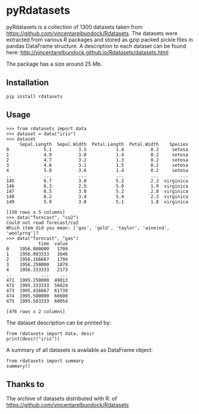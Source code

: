 # pyRdatasets
pyRdatasets is a collection of 1300 datasets taken from https://github.com/vincentarelbundock/Rdatasets. 
The datasets were extracted from various R packages and stored as gzip packed pickle files in pandas DataFrame structure.
A description to each dataset can be found here: http://vincentarelbundock.github.io/Rdatasets/datasets.html

The package has a size around 25 Mb.

## Installation
```
pip install rdatasets
```

## Usage

```
>>> from rdatasets import data
>>> dataset = data("iris")
>>> dataset
     Sepal.Length  Sepal.Width  Petal.Length  Petal.Width    Species
0             5.1          3.5           1.4          0.2     setosa
1             4.9          3.0           1.4          0.2     setosa
2             4.7          3.2           1.3          0.2     setosa
3             4.6          3.1           1.5          0.2     setosa
4             5.0          3.6           1.4          0.2     setosa
..            ...          ...           ...          ...        ...
145           6.7          3.0           5.2          2.3  virginica
146           6.3          2.5           5.0          1.9  virginica
147           6.5          3.0           5.2          2.0  virginica
148           6.2          3.4           5.4          2.3  virginica
149           5.9          3.0           5.1          1.8  virginica

[150 rows x 5 columns]
>>> data("forecast", "co2")
Could not read forecast/co2
Which item did you mean: ['gas', 'gold', 'taylor', 'wineind', 'woolyrnq']?
>>> data("forecast", "gas")
            time  value
0    1956.000000   1709
1    1956.083333   1646
2    1956.166667   1794
3    1956.250000   1878
4    1956.333333   2173
..           ...    ...
471  1995.250000  49013
472  1995.333333  56624
473  1995.416667  61739
474  1995.500000  66600
475  1995.583333  60054

[476 rows x 2 columns]
```

The dataset description can be printed by:
```
from rdatasets import data, descr
print(descr("iris"))
```
A summary of all datasets is available as DataFrame object:
```
from rdatasets import summary
summary()
```

## Thanks to 
The archive of datasets distributed with R: of https://github.com/vincentarelbundock/Rdatasets